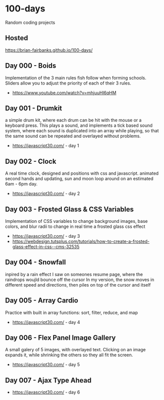 # 100-days
Random coding projects

## Hosted
https://brian-fairbanks.github.io/100-days/


## Day 000 - Boids
  Implementation of the 3 main rules fish follow when forming schools.
  Sliders allow you to adjust the priority of each of their 3 rules.
  - https://www.youtube.com/watch?v=mhjuuHl6qHM 
## Day 001 - Drumkit
  a simple drum kit, where each drum can be hit with the mouse or a keyboard press.
  This plays a sound, and implements a tick based sound system, where each sound is duplicated into an array while playing, so that the same sound can be repeated and overlayed without problems.
 - https://javascript30.com/ - day 1
## Day 002 - Clock
  A real time clock, designed and positions with css and javascript.
  animated second hands and updating, sun and moon loop around on an estimated 6am - 6pm day.
 - https://javascript30.com/ - day 2
## Day 003 - Frosted Glass & CSS Variables
  Implementation of CSS variables to change background images, base colors, and blur radii to change in real time a frosted glass css effect
 - https://javascript30.com/ - day 3
 - https://webdesign.tutsplus.com/tutorials/how-to-create-a-frosted-glass-effect-in-css--cms-32535
## Day 004 - Snowfall
  inpired by a rain effect I saw on someones resume page, where the raindrops woujld bounce off the cursor
  In my version, the snow moves in different speed and directions, then piles on top of the cursor and itself
## Day 005 - Array Cardio
  Practice with built in array functions: sort, filter, reduce, and map
  - https://javascript30.com/ - day 4
## Day 006 - Flex Panel Image Gallery
  A small galery of 5 images, with overlayed text.
  Clicking on an image expands it, while shrinking the others so they all fit the screen.
- https://javascript30.com/ - day 5
## Day 007 - Ajax Type Ahead
- https://javascript30.com/ - day 6

